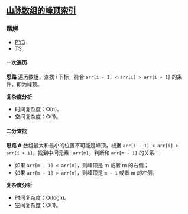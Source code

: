 ## [山脉数组的峰顶索引](https://leetcode-cn.com/problems/peak-index-in-a-mountain-array/)

### 题解
+ [PY3](../../py3/896/852.py)
+ [TS](../../ts/896/852.ts)

#### 一次遍历
**思路**
遍历数组，查找 i 下标，符合 `arr[i - 1] < arr[i] > arr[i + 1]` 的条件，即为峰顶。

**复杂度分析**
+ 时间复杂度：O(n)。
+ 空间复杂度：O(1)。


#### 二分查找
**思路 A**
数组最大和最小的位置不可能是峰顶，根据 `arr[i - 1] < arr[i] > arr[i + 1]`，找到中间元素 ` arr[m]`，判断和 `arr[m - 1]` 的关系：
+ 如果 `arr[m - 1] < arr[m]`，则峰顶是 m 或者 m 的右侧；
+ 如果 `arr[m - 1] > arr[m]`，则峰顶是 `m - 1` 或者 m 的左侧。

**复杂度分析**
+ 时间复杂度：O(logn)。
+ 空间复杂度：O(1)。